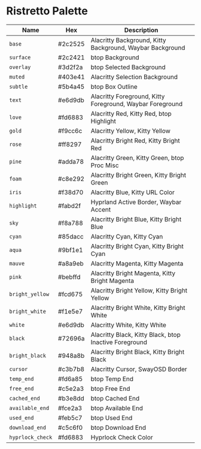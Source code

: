 # Ristretto Palette

| Name | Hex | Description |
|---|---|---|
| `base` | #2c2525 | Alacritty Background, Kitty Background, Waybar Background |
| `surface` | #2c2421 | btop Background |
| `overlay` | #3d2f2a | btop Selected Background |
| `muted` | #403e41 | Alacritty Selection Background |
| `subtle` | #5b4a45 | btop Box Outline |
| `text` | #e6d9db | Alacritty Foreground, Kitty Foreground, Waybar Foreground |
| `love` | #fd6883 | Alacritty Red, Kitty Red, btop Highlight |
| `gold` | #f9cc6c | Alacritty Yellow, Kitty Yellow |
| `rose` | #ff8297 | Alacritty Bright Red, Kitty Bright Red |
| `pine` | #adda78 | Alacritty Green, Kitty Green, btop Proc Misc |
| `foam` | #c8e292 | Alacritty Bright Green, Kitty Bright Green |
| `iris` | #f38d70 | Alacritty Blue, Kitty URL Color |
| `highlight` | #fabd2f | Hyprland Active Border, Waybar Accent |
| `sky` | #f8a788 | Alacritty Bright Blue, Kitty Bright Blue |
| `cyan` | #85dacc | Alacritty Cyan, Kitty Cyan |
| `aqua` | #9bf1e1 | Alacritty Bright Cyan, Kitty Bright Cyan |
| `mauve` | #a8a9eb | Alacritty Magenta, Kitty Magenta |
| `pink` | #bebffd | Alacritty Bright Magenta, Kitty Bright Magenta |
| `bright_yellow` | #fcd675 | Alacritty Bright Yellow, Kitty Bright Yellow |
| `bright_white` | #f1e5e7 | Alacritty Bright White, Kitty Bright White |
| `white` | #e6d9db | Alacritty White, Kitty White |
| `black` | #72696a | Alacritty Black, Kitty Black, btop Inactive Foreground |
| `bright_black` | #948a8b | Alacritty Bright Black, Kitty Bright Black |
| `cursor` | #c3b7b8 | Alacritty Cursor, SwayOSD Border |
| `temp_end` | #fd6a85 | btop Temp End |
| `free_end` | #c5e2a3 | btop Free End |
| `cached_end` | #b3e8dd | btop Cached End |
| `available_end` | #fce2a3 | btop Available End |
| `used_end` | #feb5c7 | btop Used End |
| `download_end` | #c5c6f0 | btop Download End |
| `hyprlock_check` | #fd6883 | Hyprlock Check Color |

